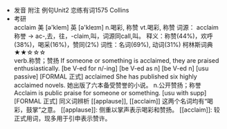 - 发音 附注 例句Unit2   恋练有词1575   Collins
- 考研   
  acclaim
  美 [ə'klem] 英 [ə'kleɪm]
  n.喝彩, 称赞 vt.喝彩, 称赞
  词源： acclaim 称誉 → ac-,去，往，-claim,叫，词源同call,叫。
  释义：称赞(44%)，欢呼(38%)，喝采(16%)，赞同(2%)
  词性：名词(69%), 动词(31%)
  柯林斯词典★★☆☆☆   
  verb.称赞；赞扬
  If someone or something is acclaimed, they are praised enthusiastically.
  [be V-ed for n/-ing] [be V-ed as n] [be V-ed n] [usu passive] [FORMAL 正式]
  acclaimed
  She has published six highly acclaimed novels.
  她出版了六本备受赞誉的小说。
  n.公开赞扬；称誉
  Acclaim is public praise for someone or something.
  [usu with supp] [FORMAL 正式]
  同义词辨析
  [[applause]], [[acclaim]]
  这两个名词均有“喝彩，鼓掌”之意。
  [[applause]]: 侧重以掌声表示喝彩和赞扬。
  [[acclaim]]: 较正式用词，现多用于引申表示赞许。